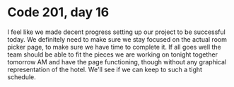 # Code 201, day 16

I feel like we made decent progress setting up our project to be successful today.  We definitely need to make sure we stay focused on the actual room picker page, to make sure we have time to complete it.  If all goes well the team should be able to fit the pieces we are working on tonight together tomorrow AM and have the page functioning, though without any graphical representation of the hotel.  We'll see if we can keep to such a tight schedule.
